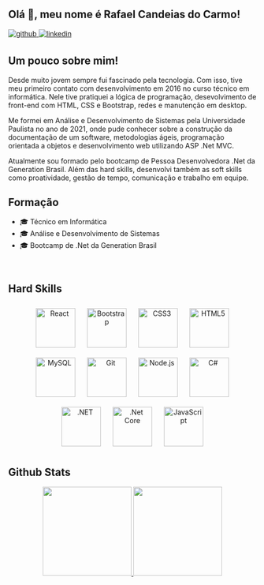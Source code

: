 ## Olá 👋, meu nome é Rafael Candeias do Carmo! 

<a href="https://github.com/RafaelCandeias00" target="_blank">
<img src=https://img.shields.io/badge/github-%2324292e.svg?&style=for-the-badge&logo=github&logoColor=white alt=github style="margin-bottom: 5px;" />
</a>
<a href="https://linkedin.com/in/rafael-candeias" target="_blank">
<img src=https://img.shields.io/badge/linkedin-%231E77B5.svg?&style=for-the-badge&logo=linkedin&logoColor=white alt=linkedin style="margin-bottom: 5px;" />
</a>  

## Um pouco sobre mim!  
Desde muito jovem sempre fui fascinado pela tecnologia. Com isso, tive meu primeiro contato com desenvolvimento em 2016 no curso técnico em informática. Nele tive pratiquei a lógica de programação, desevolvimento de front-end com HTML, CSS e Bootstrap, redes e manutenção em desktop. 

Me formei em Análise e Desenvolvimento de Sistemas pela Universidade Paulista no ano de 2021, onde pude conhecer sobre a construção da documentação de um software, metodologias ágeis, programação orientada a objetos e desenvolvimento web utilizando ASP .Net MVC. 

Atualmente sou formado pelo bootcamp de Pessoa Desenvolvedora .Net da Generation Brasil. Além das hard skills, desenvolvi também as soft skills como proatividade, gestão de tempo, comunicação e trabalho em equipe.

## Formação
- 🎓 Técnico em Informática
- 🎓 Análise e Desenvolvimento de Sistemas
- 🎓 Bootcamp de .Net da Generation Brasil 

<br/>

## Hard Skills  
<div align="center">  
<a href="https://reactjs.org/" target="_blank"><img style="margin: 10px" src="https://profilinator.rishav.dev/skills-assets/react-original-wordmark.svg" alt="React" height="80" /></a>  
<a href="https://getbootstrap.com/docs/3.4/javascript/" target="_blank"><img style="margin: 10px" src="https://profilinator.rishav.dev/skills-assets/bootstrap-plain.svg" alt="Bootstrap" height="80" /></a>  
<a href="https://www.w3schools.com/css/" target="_blank"><img style="margin: 10px" src="https://profilinator.rishav.dev/skills-assets/css3-original-wordmark.svg" alt="CSS3" height="80" /></a>  
<a href="https://en.wikipedia.org/wiki/HTML5" target="_blank"><img style="margin: 10px" src="https://profilinator.rishav.dev/skills-assets/html5-original-wordmark.svg" alt="HTML5" height="80" /></a>  
<a href="https://www.mysql.com/" target="_blank"><img style="margin: 10px" src="https://profilinator.rishav.dev/skills-assets/mysql-original-wordmark.svg" alt="MySQL" height="80" /></a>  
<a href="https://github.com/" target="_blank"><img style="margin: 10px" src="https://profilinator.rishav.dev/skills-assets/git-scm-icon.svg" alt="Git" height="80" /></a>  
<a href="https://nodejs.org/" target="_blank"><img style="margin: 10px" src="https://profilinator.rishav.dev/skills-assets/nodejs-original-wordmark.svg" alt="Node.js" height="80" /></a>  
<a href="https://docs.microsoft.com/en-us/dotnet/csharp/" target="_blank"><img style="margin: 10px" src="https://profilinator.rishav.dev/skills-assets/csharp-original.svg" alt="C#" height="80" /></a>  
<a href="https://dotnet.microsoft.com/download/dotnet-framework" target="_blank"><img style="margin: 10px" src="https://profilinator.rishav.dev/skills-assets/dot-net-original-wordmark.svg" alt=".NET" height="80" /></a>  
<a href="https://dotnet.microsoft.com/download" target="_blank"><img style="margin: 10px" src="https://profilinator.rishav.dev/skills-assets/dotnetcore.png" alt=".Net Core" height="80" /></a>  
<a href="https://www.javascript.com/" target="_blank"><img style="margin: 10px" src="https://profilinator.rishav.dev/skills-assets/javascript-original.svg" alt="JavaScript" height="80" /></a>  
</div>  

## Github Stats  
<div align="center">
  <a href="https://github.com/RafaelCandeias00">
  <img height="180em" src="https://github-readme-stats.vercel.app/api?username=RafaelCandeias00&show_icons=false&theme=dark&include_all_commits=true&count_private=true"/>
  <img height="180em" src="https://github-readme-stats.vercel.app/api/top-langs/?username=RafaelCandeias00&layout=compact&langs_count=7&theme=dark"/>
</div>
